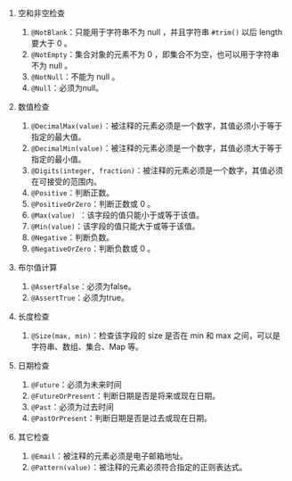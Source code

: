 1.  空和非空检查
     1.  `@NotBlank`：只能用于字符串不为 null ，并且字符串 `#trim()` 以后 length 要大于 0 。
     2.  `@NotEmpty`：集合对象的元素不为 0 ，即集合不为空，也可以用于字符串不为 null 。
     3.  `@NotNull`：不能为 null 。
     4.  `@Null`：必须为null。  
   
2.   数值检查
     1.   `@DecimalMax(value)`：被注释的元素必须是一个数字，其值必须小于等于指定的最大值。
     2.   `@DecimalMin(value)`：被注释的元素必须是一个数字，其值必须大于等于指定的最小值。
     3.   `@Digits(integer, fraction)`：被注释的元素必须是一个数字，其值必须在可接受的范围内。
     4.   `@Positive`：判断正数。
     5.   `@PositiveOrZero`：判断正数或 0 。
     6.   `@Max(value) `：该字段的值只能小于或等于该值。
     7.   `@Min(value)`：该字段的值只能大于或等于该值。
     8.   `@Negative`：判断负数。
     9.   `@NegativeOrZero`：判断负数或 0 。
3.   布尔值计算
     1.   `@AssertFalse`：必须为false。
     2.   `@AssertTrue`：必须为true。
4.   长度检查        
     1.    `@Size(max, min)`：检查该字段的 size 是否在 min 和 max 之间，可以是字符串、数组、集合、Map 等。
5.   日期检查
      1.   `@Future`：必须为未来时间
      2.   `@FutureOrPresent`：判断日期是否是将来或现在日期。
      3.   `@Past`：必须为过去时间
      4.   `@PastOrPresent`：判断日期是否是过去或现在日期。
6.    其它检查      
      1.   `@Email`：被注释的元素必须是电子邮箱地址。
      2.   `@Pattern(value)`：被注释的元素必须符合指定的正则表达式。
